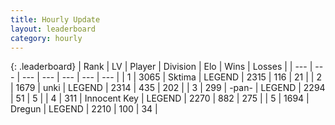```yaml
---
title: Hourly Update
layout: leaderboard
category: hourly
---
```


{: .leaderboard}
| Rank | LV | Player | Division | Elo | Wins | Losses |
| --- | --- | --- | --- | --- | --- | --- |
| <span data-change="0">1</span> | 3065 | <span title="ID: 353063">Sktima</span> | LEGEND | <span data-change="0">2315</span> | <span data-change="0">116</span> | <span data-change="0">21</span> |
| <span data-change="0">2</span> | 1679 | <span title="ID: 692745">unki</span> | LEGEND | <span data-change="0">2314</span> | <span data-change="0">435</span> | <span data-change="0">202</span> |
| <span data-change="0">3</span> | 299 | <span title="ID: 719486">-pan-</span> | LEGEND | <span data-change="0">2294</span> | <span data-change="0">51</span> | <span data-change="0">5</span> |
| <span data-change="0">4</span> | 311 | <span title="ID: 773025">Innocent Key</span> | LEGEND | <span data-change="10">2270</span> | <span data-change="3">882</span> | <span data-change="0">275</span> |
| <span data-change="0">5</span> | 1694 | <span title="ID: 337810">Dregun</span> | LEGEND | <span data-change="0">2210</span> | <span data-change="0">100</span> | <span data-change="0">34</span> |